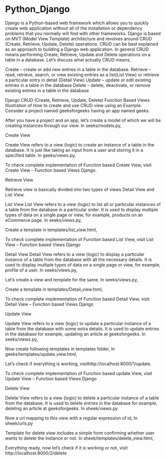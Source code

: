 # Python_Django


Django is a Python-based web framework which allows you to quickly create web application without all of the installation or dependency problems that you normally will find with other frameworks. Django is based on MVT (Model View Template) architecture and revolves around CRUD (Create, Retrieve, Update, Delete) operations. CRUD can be best explained as an approach to building a Django web application. In general CRUD means performing Create, Retrieve, Update and Delete operations on a table in a database. Let’s discuss what actually CRUD means,
 

Create – create or add new entries in a table in the database. 
Retrieve – read, retrieve, search, or view existing entries as a list(List View) or retrieve a particular entry in detail (Detail View) 
Update – update or edit existing entries in a table in the database 
Delete – delete, deactivate, or remove existing entries in a table in the database
 

Django CRUD (Create, Retrieve, Update, Delete) Function Based Views
Illustration of How to create and use CRUD view using an Example. Consider a project named geeksforgeeks having an app named geeks. 

After you have a project and an app, let’s create a model of which we will be creating instances through our view. In seeks/models.py, 

Create View

Create View refers to a view (logic) to create an instance of a table in the database. It is just like taking an input from a user and storing it in a specified table. 
In geeks/views.py, 


To check complete implementation of Function based Create View, visit Create View – Function based Views Django.
 

Retrieve View

Retrieve view is basically divided into two types of views Detail View and List View. 
 

List View
List View refers to a view (logic) to list all or particular instances of a table from the database in a particular order. It is used to display multiple types of data on a single page or view, for example, products on an eCommerce page. 
In seeks/views.py, 


Create a template in templates/list_view.html, 


To check complete implementation of Function based List View, visit List View – Function based Views Django 
 

Detail View
Detail View refers to a view (logic) to display a particular instance of a table from the database with all the necessary details. It is used to display multiple types of data on a single page or view, for example, profile of a user. 
In seeks/views.py, 


Let’s create a view and template for the same. In seeks/views.py,

Create a template in templates/Detail_view.html, 

To check complete implementation of Function based Detail View, visit Detail View – Function based Views Django
 

Update View

Update View refers to a view (logic) to update a particular instance of a table from the database with some extra details. It is used to update entries in the database for example, updating an article at geeksforgeeks. 
In seeks/views.py,


Now create following templates in templates folder, 
In geeks/templates/update_view.html,

Let’s check if everything is working, visithttp://localhost:8000/1/update. 

To check complete implementation of Function based update View, visit Update View – Function based Views Django
 

Delete View

Delete View refers to a view (logic) to delete a particular instance of a table from the database. It is used to delete entries in the database for example, deleting an article at geeksforgeeks. 
In sheek/views.py 

Now a url mapping to this view with a regular expression of id, 
In sheek/urls.py 

Template for delete view includes a simple form confirming whether user wants to delete the instance or not. In sheek/templates/delete_view.html, 

Everything ready, now let’s check if it is working or not, visit http://localhost:8000/2/delete 

 
